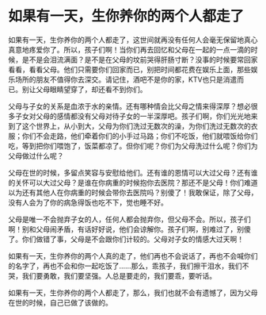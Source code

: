 # 如果有一天，生你养你的两个人都走了

如果有一天，生你养你的两个人都走了，这世间就再没有任何人会毫无保留地真心真意地疼爱你了。所以，孩子们啊！当你们再去回忆和父母在一起的一点一滴的时候，是不是会泪流满面？是不是在父母的坟前哭得肝肠寸断？没事的时候要常回家看看，看看父母。他们只需要你们回家而已，别把时间都花费在娱乐上面，那些娱乐场所的朋友不值得你去深交。请记住，酒吧不是你的家，KTV也只是消遣而已。别让父母眼睛望穿了，却还看不到你们。 

父母与子女的关系是血浓于水的亲情。还有哪种情会比父母之情来得深厚？想必很多子女对父母的感情都没有父母对待子女的一半深厚吧。孩子们啊，你们光光地来到了这个世界上，从小到大，父母为你们洗过无数次的澡，为你们洗过无数次的衣服；你们不会走路，他们牵着你们的小手过马路；你们不吃饭，他们就喂饭给你们吃，等到把你们喂饱了，饭菜都凉了。但你们呢？你们为父母洗过什么呢？你们为父母做过什么呢？ 

父母在世的时候，多留点笑容与安慰给他们。还有谁的恩情可以大过父母？还有谁的关怀可以大过父母？是谁在你病重的时候抱你去医院？那还不是父母！你们难道以为还有其他人在你病重的时候会带你去医院吗？别傻了！我敢保证，除了父母，没有人会为了你的病急得饭也吃不下，觉也睡不好。 

父母是唯一不会抛弃子女的人，任何人都会抛弃你，但父母不会。所以，孩子们啊！别和父母闹矛盾，有话好好说，他们会谅解你。孩子们啊，别难过了，别傻了。你们做错了事，父母是不会跟你们计较的。父母对子女的情感大过天啊！ 

如果有一天，生你养你的两个人真的走了，他们再也不会说话了，再也不会喊你们的名字了，再也不会和你一起吃饭了……那么，乖孩子，我们擦干泪水，我们不哭，我们要勇敢，我们要坚强。人总是要走的，我们要乖，要听话。 

如果有一天，生你养你的两个人都走了，那么，我们也就不会有遗憾了，因为父母在世的时候，自己已做了该做的。